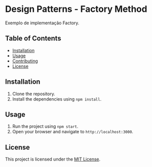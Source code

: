 # Design Patterns - Factory Method

Exemplo de implementação Factory.

## Table of Contents

- [Installation](#installation)
- [Usage](#usage)
- [Contributing](#contributing)
- [License](#license)

## Installation

1. Clone the repository.
2. Install the dependencies using `npm install`.

## Usage

1. Run the project using `npm start`.
2. Open your browser and navigate to `http://localhost:3000`.


## License

This project is licensed under the [MIT License](LICENSE).
